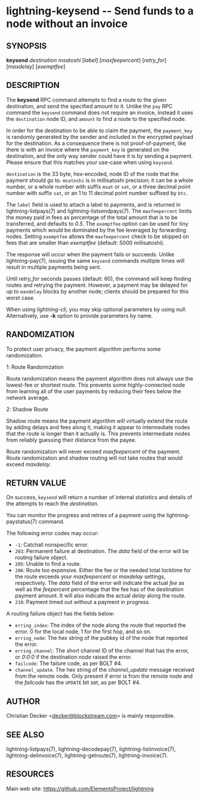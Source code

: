 lightning-keysend -- Send funds to a node without an invoice
============================================================

SYNOPSIS
--------

**keysend** *destination* *msatoshi* \[*label*\] \[*maxfeepercent*\] \[*retry\_for*\] \[*maxdelay*\] \[*exemptfee*\]

DESCRIPTION
-----------

The **keysend** RPC command attempts to find a route to the given destination,
and send the specified amount to it. Unlike the `pay` RPC command the
`keysend` command does not require an invoice, instead it uses the
`destination` node ID, and `amount` to find a route to the specified node.

In order for the destination to be able to claim the payment, the
`payment_key` is randomly generated by the sender and included in the
encrypted payload for the destination. As a consequence there is not
proof-of-payment, like there is with an invoice where the `payment_key` is
generated on the destination, and the only way sender could have it is by
sending a payment. Please ensure that this matches your use-case when using
`keysend`.

`destination` is the 33 byte, hex-encoded, node ID of the node that the payment should go to.
`msatoshi` is in millisatoshi precision; it can be a whole number, or a whole number with suffix `msat` or `sat`, or a three decimal point number with suffix `sat`, or an 1 to 11 decimal point number suffixed by `btc`.

The `label` field is used to attach a label to payments, and is returned in lightning-listpays(7) and lightning-listsendpays(7).
The `maxfeepercent` limits the money paid in fees as percentage of the total amount that is to be transferred, and defaults to *0.5*.
The `exemptfee` option can be used for tiny payments which would be dominated by the fee leveraged by forwarding nodes.
Setting `exemptfee` allows the `maxfeepercent` check to be skipped on fees that are smaller than *exemptfee* (default: 5000 millisatoshi).

The response will occur when the payment fails or succeeds.
Unlike lightning-pay(7), issuing the same `keysend` commands multiple times will result in multiple payments being sent.

Until *retry_for* seconds passes (default: 60), the command will keep finding routes and retrying the payment.
However, a payment may be delayed for up to `maxdelay` blocks by another node; clients should be prepared for this worst case.

When using *lightning-cli*, you may skip optional parameters by using
*null*. Alternatively, use **-k** option to provide parameters by name.

RANDOMIZATION
-------------

To protect user privacy, the payment algorithm performs some randomization.

1: Route Randomization

Route randomization means the payment algorithm does not always use the
lowest-fee or shortest route. This prevents some highly-connected node
from learning all of the user payments by reducing their fees below the
network average.

2: Shadow Route

Shadow route means the payment algorithm will virtually extend the route
by adding delays and fees along it, making it appear to intermediate nodes
that the route is longer than it actually is. This prevents intermediate
nodes from reliably guessing their distance from the payee.

Route randomization will never exceed *maxfeepercent* of the payment.
Route randomization and shadow routing will not take routes that would
exceed *maxdelay*.

RETURN VALUE
------------

On success, `keysend` will return a number of internal statistics and details of the attempts to reach the *destination*.

You can monitor the progress and retries of a payment using the lightning-paystatus(7) command.

The following error codes may occur:
- `-1`: Catchall nonspecific error.
- `203`: Permanent failure at destination. The *data* field of the error will be routing failure object.
- `205`: Unable to find a route.
- `206`: Route too expensive. Either the fee or the needed total locktime for the route exceeds your *maxfeepercent* or *maxdelay* settings, respectively. The *data* field of the error will indicate the actual *fee* as well as the *feepercent* percentage that the fee has of the destination payment amount. It will also indicate the actual *delay* along the route.
- `210`: Payment timed out without a payment in progress.

A routing failure object has the fields below:
- `erring_index`: The index of the node along the route that reported the error. 0 for the local node, 1 for the first hop, and so on.
- `erring_node`: The hex string of the pubkey id of the node that reported the error.
- `erring_channel`: The short channel ID of the channel that has the error, or *0:0:0* if the destination node raised the error.
- `failcode`: The failure code, as per BOLT \#4.
- `channel_update`. The hex string of the *channel_update* message received from the remote node. Only present if error is from the remote node and the *failcode* has the `UPDATE` bit set, as per BOLT \#4.


AUTHOR
------

Christian Decker <<decker@blockstream.com>> is mainly responsible.

SEE ALSO
--------

lightning-listpays(7), lightning-decodepay(7), lightning-listinvoice(7),
lightning-delinvoice(7), lightning-getroute(7), lightning-invoice(7).

RESOURCES
---------

Main web site: <https://github.com/ElementsProject/lightning>

